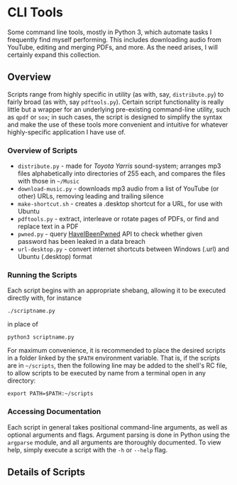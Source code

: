 # CLI Tools

Some command line tools, mostly in Python 3, which automate tasks I frequently find myself performing. This includes downloading audio from YouTube, editing and merging PDFs, and more. As the need arises, I will certainly expand this collection.

## Overview

Scripts range from highly specific in utility (as with, say, ```distribute.py```) to fairly broad (as with, say ```pdftools.py```). Certain script functionality is really little but a wrapper for an underlying pre-existing command-line utility, such as ```qpdf``` or ```sox```; in such cases, the script is designed to simplify the syntax and make the use of these tools more convenient and intuitive for whatever highly-specific application I have use of.

### Overview of Scripts

* ```distribute.py``` - made for *Toyota Yarris* sound-system; arranges mp3 files alphabetically into directories of 255 each, and compares the files with those in ```~/Music```
* ```download-music.py``` - downloads mp3 audio from a list of YouTube (or other) URLs, removing leading and trailing silence
* ```make-shortcut.sh``` - creates a .desktop shortcut for a URL, for use with Ubuntu
* ```pdftools.py``` - extract, interleave or rotate pages of PDFs, or find and replace text in a PDF
* ```pwned.py``` - query [HaveIBeenPwned](https://haveibeenpwned.com/API/v2#SearchingPwnedPasswordsByRange) API to check whether given password has been leaked in a data breach
* ```url-desktop.py``` - convert internet shortcuts between Windows (.url) and Ubuntu (.desktop) format

### Running the Scripts

Each script begins with an appropriate shebang, allowing it to be executed directly with, for instance
```
./scriptname.py
```
in place of
```
python3 scriptname.py
```

For maximum convenience, it is recommended to place the desired scripts in a folder linked by the ```$PATH``` environment variable. That is, if the scripts are in ```~/scripts```, then the following line may be added to the shell's RC file, to allow scripts to be executed by name from a terminal open in any directory:
```
export PATH=$PATH:~/scripts
```

### Accessing Documentation

Each script in general takes positional command-line arguments, as well as optional arguments and flags. Argument parsing is done in Python using the ```argparse``` module, and all arguments are thoroughly documented. To view help, simply execute a script with the ```-h``` or ```--help``` flag.

## Details of Scripts
